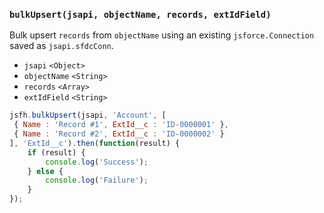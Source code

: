 ### ``bulkUpsert(jsapi, objectName, records, extIdField)``
Bulk upsert ``records`` from ``objectName`` using an existing ``jsforce.Connection`` saved as ``jsapi.sfdcConn``.
- `jsapi` `<Object>`
- `objectName` `<String>`
- `records` `<Array>`
- `extIdField` `<String>`

```js
jsfh.bulkUpsert(jsapi, 'Account', [
 { Name : 'Record #1', ExtId__c : 'ID-0000001' },
 { Name : 'Record #2', ExtId__c : 'ID-0000002' }
], 'ExtId__c').then(function(result) {
	if (result) {
        console.log('Success');
	} else {
        console.log('Failure');
	}
});
```